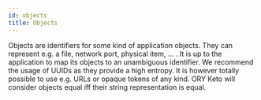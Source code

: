 ```yaml
---
id: objects
title: Objects
---
```


Objects are identifiers for some kind of application objects. They can represent
e.g. a file, network port, physical item, ... . It is up to the application to
map its objects to an unambiguous identifier. We recommend the usage of UUIDs as
they provide a high entropy. It is however totally possible to use e.g. URLs or
opaque tokens of any kind. ORY Keto will consider objects equal iff their string
representation is equal.
